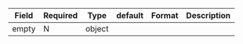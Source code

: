  Field | Required | Type | default | Format | Description 
-------|----------|------|---------|--------|-------------
empty|N|object|||